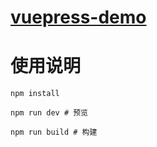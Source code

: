 # [vuepress-demo](http://172.93.43.131:12000)

# 使用说明

``` 
npm install
```

``` 
npm run dev # 预览
```

``` 
npm run build # 构建
```
